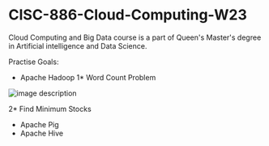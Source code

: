# CISC-886-Cloud-Computing-W23

Cloud Computing and Big Data course is a part of Queen's Master's degree in Artificial intelligence and Data Science.

Practise Goals:

- Apache Hadoop
  1* Word Count Problem 


![image description](https://www.guru99.com/images/Big_Data/061114_0930_Introductio1.png)


  2* Find Minimum Stocks 

- Apache Pig
- Apache Hive


